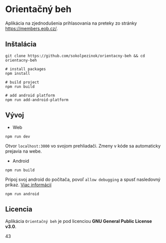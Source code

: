 # Orientačný beh

Aplikácia na zjednodušenia prihlasovania na preteky zo stránky https://members.eob.cz/.

## Inštalácia

```
git clone https://github.com/sokolpezinok/orientacny-beh && cd orientacny-beh

# install packages
npm install

# build project
npm run build

# add android platform
npm run add-android-platform
```

## Vývoj

* Web
```
npm run dev
```

Otvor `localhost:3000` vo svojom prehliadači. Zmeny v kóde sa automaticky prejavia na webe.

* Android

```
npm run build
```

Pripoj svoj android do počítača, povoľ `allow debugging` a spusť nasledovný príkaz. [Viac informácií](https://stackoverflow.com/a/71426608/14900791)

```
npm run android
```

## Licencia

Aplikácia `Orientačný beh` je pod licenciou **GNU General Public License v3.0**.

43

